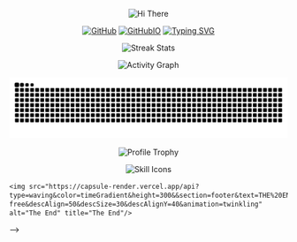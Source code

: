 <!--
MIT License

Copyright (c) 2024 oneJue

Permission is hereby granted, free of charge, to any person obtaining a copy
of this software and associated documentation files (the "Software"), to deal
in the Software without restriction, including without limitation the rights
to use, copy, modify, merge, publish, distribute, sublicense, and/or sell
copies of the Software, and to permit persons to whom the Software is
furnished to do so, subject to the following conditions:

The above copyright notice and this permission notice shall be included in all
copies or substantial portions of the Software.

THE SOFTWARE IS PROVIDED "AS IS", WITHOUT WARRANTY OF ANY KIND, EXPRESS OR
IMPLIED, INCLUDING BUT NOT LIMITED TO THE WARRANTIES OF MERCHANTABILITY,
FITNESS FOR A PARTICULAR PURPOSE AND NONINFRINGEMENT. IN NO EVENT SHALL THE
AUTHORS OR COPYRIGHT HOLDERS BE LIABLE FOR ANY CLAIM, DAMAGES OR OTHER
LIABILITY, WHETHER IN AN ACTION OF CONTRACT, TORT OR OTHERWISE, ARISING FROM,
OUT OF OR IN CONNECTION WITH THE SOFTWARE OR THE USE OR OTHER DEALINGS IN THE
SOFTWARE.

ATTENTION:

Source repository: <https://github.com/oneJue/oneJue>
-->

<p align="center">
    <!-- https://github.com/kyechan99/capsule-render -->
    <img src="https://capsule-render.vercel.app/api?type=waving&color=timeGradient&height=300&&section=header&text=HI%20THERE&fontSize=90&fontAlign=50&fontAlignY=30&desc=This%20is%20oneJue!&descAlign=50&descSize=30&descAlignY=60&animation=twinkling" alt="Hi There" title="Hi There"/>
</p>
</p>
<p align="center">
    <!-- <a href="https://oneJue.20250130.xyz/"><img src="https://img.shields.io/badge/My Profile-oneJue's Home-blue?logo=" alt="oneJue's Home" title="oneJue's Home" /></a> -->
     <!-- https://github.com/badges/shields  -->
    <a href="https://github.com/oneJue"><img src="https://img.shields.io/badge/GitHub-oneJue-blue?logo=github" alt="GitHub" title="GitHub" /></a>
    <a href="https://oneJue.github.io"><img src="https://img.shields.io/badge/githubio-My Scholar Page -blue?" alt="GitHubIO" title="Gitee" /></a>
    <!-- <a href="https://gitee.com/oneJue_space"><img src="https://img.shields.io/badge/Gitee-谢谢老斑鸠-blue?logo=gitee" alt="Gitee" title="Gitee" /></a>
    <a href="https://space.bilibili.com/475570627?spm_id_from=333.1007.0.0"><img src="https://img.shields.io/badge/哔哩哔哩-谢谢老斑鸠鸠鸠-pink?logo=bilibili" alt="哔哩哔哩" title="哔哩哔哩" /></a>
     <a href="hdttps://wakatime.com/@oneJue"><img src="https://wakatime.com/badge/user/67677d2a-fc6-4c21-a964-b5477332bc69.svg" alt="Wakatime" title="Wakatime" /></a> -->
    <!-- https://github.com/antonkomarev/github-profile-views-counter -->
    <!-- <a href="https://github.com/oneJue"><img src="https://komarev.com/ghpvc/?username=oneJue&label=Profile+Views" alt="Profile Views" title="Profile Views" /></a> 
</p>
<p align="center">
    <!-- https://github.com/DenverCoder1/readme-typing-svg -->
    <a href="https://git.io/typing-svg"><img src="https://readme-typing-svg.demolab.com?font=Fira+Code&weight=700&size=23&duration=2000&pause=5000&color=F773CE&center=true&vCenter=true&width=500&lines=Welcome+to+my+GitHub+Profile!" alt="Typing SVG" /></a>
</p>
<p align="center">
    <!-- https://github.com/anuraghazra/github-readme-stats -->
    <!-- rules: https://github.com/anuraghazra/github-readme-stats/blob/master/src/calculateRank.js -->
    <!-- <img width="400" src="https://github-readme-stats.vercel.app/api?username=oneJue&theme=transparent&show_icons=true&hide_border=true&show=reviews,discussions_started&hide_title=true&hide=contribs&number_format=long&count_private=true" alt="Profile Stats" title="Profile Stats" /> -->
    <!-- https://github.com/DenverCoder1/github-readme-streak-stats -->
    <!-- <img width="400" src="https://streak-stats.demolab.com?user=oneJue&theme=transparent&hide_border=true" alt="Streak Stats" title="Streak Stats" /> -->
    <!-- self-host in Vercel -->
    <img width="400" src="https://github-readme-stats.vercel.app/api?username=oneJue&count_private=true&show_icons=true&theme=neon" alt="Streak Stats" title="Streak Stats" />
</p>
<!-- </p>
<img align="center" src="https://github-readme-stats.vercel.app/api/wakatime?username=oneJue&theme=transparent&hide_border=true&layout=compact&langs_count=22" />
</p> -->
<p align="center">
    <!-- https://github.com/Ashutosh00710/github-readme-activity-graph -->
    <img width="800" src="https://github-readme-activity-graph.vercel.app/graph?username=oneJue&theme=github-compact&hide_border=true&area=true&custom_title=Activity%20Graph" alt="Activity Graph" title="Activity Graph" />
</p>
<!-- snake -->
<picture>
  <source media="(prefers-color-scheme: dark)" srcset="https://raw.githubusercontent.com/oneJue/oneJue/refs/heads/output/github-snake-dark.svg" />
  <source media="(prefers-color-scheme: light)" srcset="https://raw.githubusercontent.com/oneJue/oneJue/refs/heads/output/github-snake.svg" />
  <img alt="github-snake" src="github-snake.svg" />
</picture>
<p align="center">
    <!-- https://github.com/ryo-ma/github-profile-trophy -->
    <!-- rules: https://github.com/ryo-ma/github-profile-trophy/blob/master/src/trophy.ts -->
    <img width="800" src="https://github-profile-trophy.vercel.app/?username=oneJue&no-bg=true&no-frame=true&theme=algolia&title=-MultiLanguage" alt="Profile Trophy" title="Profile Trophy" />
</p>
<p align="center">
    <!-- https://github.com/LelouchFR/skill-icons -->
    <img width="800" src="https://go-skill-icons.vercel.app/api/icons?i=py,c,pytorch,bash,linux,html,yaml,md,x,youtube,anaconda,canva,chrome,edge,git,cuda,gmail,photoshop,huggingface,notion,obsidian,numpy,java,jupyter,leetcode,,&titles=true" alt="Skill Icons" title="Skill Icons">

<!-- <p align="center">
    <!-- https://github.com/kyechan99/capsule-render -->
    <img src="https://capsule-render.vercel.app/api?type=waving&color=timeGradient&height=300&&section=footer&text=THE%20END&fontSize=90&fontAlign=50&fontAlignY=70&desc=Hope%20everyone's%20program%20is%20bug-free&descAlign=50&descSize=30&descAlignY=40&animation=twinkling" alt="The End" title="The End"/>
</p> -->
